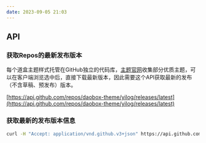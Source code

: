 ```yaml
---
date: 2023-09-05 21:03
---
```


## API

### 获取Repos的最新发布版本

每个道盒主题样式托管在GitHub独立的代码库，[主题官网](https://sites.daobox.cn/themes/)收集部分优质主题，可以在客户端浏览选中后，直接下载最新版本，因此需要这个API获取最新的发布（不含草稿、预发布）版本。

[https://api.github.com/repos/daobox-theme/yilog/releases/latest](https://api.github.com/repos/daobox-theme/yilog/releases/latest)


### 获取最新的发布版本信息

```bash
curl -H "Accept: application/vnd.github.v3+json" https://api.github.com/repos/daobox-theme/yilog/releases/latest
```